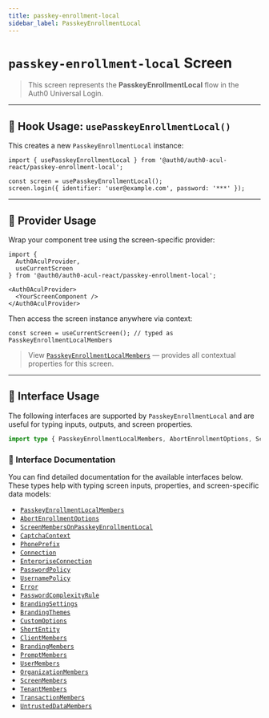 ```yaml
---
title: passkey-enrollment-local
sidebar_label: PasskeyEnrollmentLocal
---
```


# `passkey-enrollment-local` Screen

> This screen represents the **PasskeyEnrollmentLocal** flow in the Auth0 Universal Login.

---

## 🔹 Hook Usage: `usePasskeyEnrollmentLocal()`

This creates a new `PasskeyEnrollmentLocal` instance:

```tsx
import { usePasskeyEnrollmentLocal } from '@auth0/auth0-acul-react/passkey-enrollment-local';

const screen = usePasskeyEnrollmentLocal();
screen.login({ identifier: 'user@example.com', password: '***' });
```

---

## 🔹 Provider Usage

Wrap your component tree using the screen-specific provider:

```tsx
import {
  Auth0AculProvider,
  useCurrentScreen
} from '@auth0/auth0-acul-react/passkey-enrollment-local';

<Auth0AculProvider>
  <YourScreenComponent />
</Auth0AculProvider>
```

Then access the screen instance anywhere via context:

```tsx
const screen = useCurrentScreen(); // typed as PasskeyEnrollmentLocalMembers
```

> View [`PasskeyEnrollmentLocalMembers`](https://auth0.github.io/universal-login/interfaces/Classes.PasskeyEnrollmentLocalMembers.html) — provides all contextual properties for this screen.

---

## 🔹 Interface Usage

The following interfaces are supported by `PasskeyEnrollmentLocal` and are useful for typing inputs, outputs, and screen properties.

```ts
import type { PasskeyEnrollmentLocalMembers, AbortEnrollmentOptions, ScreenMembersOnPasskeyEnrollmentLocal, CaptchaContext, PhonePrefix, Connection, EnterpriseConnection, PasswordPolicy, UsernamePolicy, Error, PasswordComplexityRule, BrandingSettings, BrandingThemes, CustomOptions, ShortEntity, ClientMembers, BrandingMembers, PromptMembers, UserMembers, OrganizationMembers, ScreenMembers, TenantMembers, TransactionMembers, UntrustedDataMembers } from '@auth0/auth0-acul-react/passkey-enrollment-local';
```

### 🔸 Interface Documentation
  
  You can find detailed documentation for the available interfaces below.  
  These types help with typing screen inputs, properties, and screen-specific data models:

- [`PasskeyEnrollmentLocalMembers`](https://auth0.github.io/universal-login/interfaces/Classes.PasskeyEnrollmentLocalMembers.html)
- [`AbortEnrollmentOptions`](https://auth0.github.io/universal-login/interfaces/Classes.AbortEnrollmentOptions.html)
- [`ScreenMembersOnPasskeyEnrollmentLocal`](https://auth0.github.io/universal-login/interfaces/Classes.ScreenMembersOnPasskeyEnrollmentLocal.html)
- [`CaptchaContext`](https://auth0.github.io/universal-login/interfaces/Classes.CaptchaContext.html)
- [`PhonePrefix`](https://auth0.github.io/universal-login/interfaces/Classes.PhonePrefix.html)
- [`Connection`](https://auth0.github.io/universal-login/interfaces/Classes.Connection.html)
- [`EnterpriseConnection`](https://auth0.github.io/universal-login/interfaces/Classes.EnterpriseConnection.html)
- [`PasswordPolicy`](https://auth0.github.io/universal-login/interfaces/Classes.PasswordPolicy.html)
- [`UsernamePolicy`](https://auth0.github.io/universal-login/interfaces/Classes.UsernamePolicy.html)
- [`Error`](https://auth0.github.io/universal-login/interfaces/Classes.Error.html)
- [`PasswordComplexityRule`](https://auth0.github.io/universal-login/interfaces/Classes.PasswordComplexityRule.html)
- [`BrandingSettings`](https://auth0.github.io/universal-login/interfaces/Classes.BrandingSettings.html)
- [`BrandingThemes`](https://auth0.github.io/universal-login/interfaces/Classes.BrandingThemes.html)
- [`CustomOptions`](https://auth0.github.io/universal-login/interfaces/Classes.CustomOptions.html)
- [`ShortEntity`](https://auth0.github.io/universal-login/interfaces/Classes.ShortEntity.html)
- [`ClientMembers`](https://auth0.github.io/universal-login/interfaces/Classes.ClientMembers.html)
- [`BrandingMembers`](https://auth0.github.io/universal-login/interfaces/Classes.BrandingMembers.html)
- [`PromptMembers`](https://auth0.github.io/universal-login/interfaces/Classes.PromptMembers.html)
- [`UserMembers`](https://auth0.github.io/universal-login/interfaces/Classes.UserMembers.html)
- [`OrganizationMembers`](https://auth0.github.io/universal-login/interfaces/Classes.OrganizationMembers.html)
- [`ScreenMembers`](https://auth0.github.io/universal-login/interfaces/Classes.ScreenMembers.html)
- [`TenantMembers`](https://auth0.github.io/universal-login/interfaces/Classes.TenantMembers.html)
- [`TransactionMembers`](https://auth0.github.io/universal-login/interfaces/Classes.TransactionMembers.html)
- [`UntrustedDataMembers`](https://auth0.github.io/universal-login/interfaces/Classes.UntrustedDataMembers.html)
